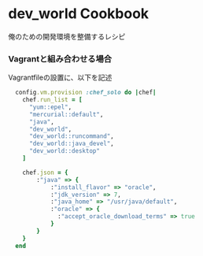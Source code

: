 dev_world Cookbook
==================

俺のための開発環境を整備するレシピ

### Vagrantと組み合わせる場合

Vagrantfileの設置に、以下を記述


```ruby
  config.vm.provision :chef_solo do |chef|
    chef.run_list = [
      "yum::epel",
      "mercurial::default",
      "java",
      "dev_world",
      "dev_world::runcommand",
      "dev_world::java_devel",
      "dev_world::desktop"
    ]

    chef.json = {
        :"java" => {
            :"install_flavor" => "oracle",
            :"jdk_version" => 7,
            :"java_home" => "/usr/java/default",
            :"oracle" => {
              :"accept_oracle_download_terms" => true
            }
        }
    }
  end
 ```